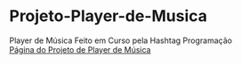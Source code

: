 # Projeto-Player-de-Musica
Player de Música Feito em Curso pela Hashtag Programação
<br>
<a href="https://joaovscaetano.github.io/Projeto-Player-de-Musica/">Página do Projeto de Player de Música</a>
